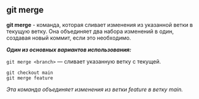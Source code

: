 ## git merge

**git merge** - команда, которая сливает изменения из указанной ветки в текущую ветку. Она объединяет два набора изменений в один, создавая новый коммит, если это необходимо.

***Один из основных вариантов использования:***

`git merge <branch>` — сливает указанную ветку с текущей.
```bash=
git checkout main
git merge feature
```
*Эта команда объединяет изменения из ветки feature в ветку main.*